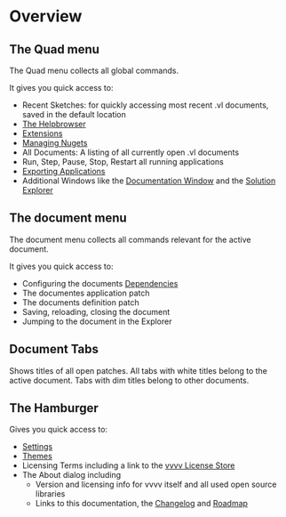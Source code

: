 # Overview

## The Quad menu
The Quad menu collects all global commands.

It gives you quick access to:
- Recent Sketches: for quickly accessing most recent .vl documents, saved in the default location
- [The Helpbrowser](findinghelp.md#help-browser)
- [Extensions](extensions.md)
- [Managing Nugets](managing-nugets.md)
- All Documents: A listing of all currently open .vl documents
- Run, Step, Pause, Stop, Restart all running applications
- [Exporting Applications](exporting.md)
- Additional Windows like the [Documentation Window](documentation.md) and the [Solution Explorer](solution-explorer.md)

## The document menu
The document menu collects all commands relevant for the active document.

It gives you quick access to:
- Configuring the documents [Dependencies](navigating_a_project.md#dependencies)
- The documentes application patch
- The documents definition patch
- Saving, reloading, closing the document
- Jumping to the document in the Explorer
  
## Document Tabs

Shows titles of all open patches. All tabs with white titles belong to the active document. Tabs with dim titles belong to other documents.

## The Hamburger 

Gives you quick access to: 
- [Settings](settings.md)
- [Themes](themes.md)
- Licensing Terms including a link to the [vvvv License Store](https://store.vvvv.org)
- The About dialog including 
  - Version and licensing info for vvvv itself and all used open source libraries
  - Links to this documentation, the [Changelog](../../changelog/index.md) and [Roadmap](../../roadmap/index.md)
